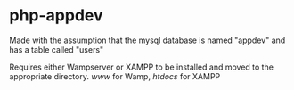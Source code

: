 # php-appdev

Made with the assumption that the mysql database is named "appdev" and has a table called "users"

Requires either Wampserver or XAMPP to be installed and moved to the appropriate directory. *www* for Wamp, *htdocs* for XAMPP
